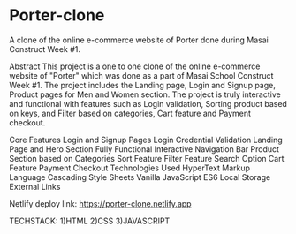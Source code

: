 # Porter-clone

A clone of the online e-commerce website of Porter done during Masai Construct Week #1.

Abstract This project is a one to one clone of the online e-commerce website of "Porter" which was done as a part of Masai School Construct Week #1. The project includes the Landing page, Login and Signup page, Product pages for Men and Women section. The project is truly interactive and functional with features such as Login validation, Sorting product based on keys, and Filter based on categories, Cart feature and Payment checkout.

Core Features Login and Signup Pages Login Credential Validation Landing Page and Hero Section Fully Functional Interactive Navigation Bar Product Section based on Categories Sort Feature Filter Feature Search Option Cart Feature Payment Checkout Technologies Used HyperText Markup Language Cascading Style Sheets Vanilla JavaScript ES6 Local Storage External Links

Netlify deploy link:
https://porter-clone.netlify.app

TECHSTACK: 1)HTML 2)CSS 3)JAVASCRIPT
